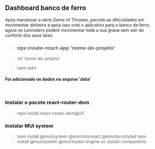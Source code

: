 ## Dashboard banco de ferro

Após maratonar a série Game of Thrones, percebi as dificuldades em movimentar dinheiro e após isso criei o aplicativo para o banco de ferro, agora os Lennisters podem movimentar toda a sua grana sem sair do conforto dos seus lares.

> ### npx create-react-app 'nome-do-projeto'

> cd 'nome-do-projeto'

> npm start

#### Foi adicionado os dados no arquivo 'data'
<br>

### Instalar o pacote react-router-dom
> npm install react-router-dom@v5

### Instalar MUI system
> npm install @mui/system @emotion/react @emotion/styled
> npm install @mui/system @mui/styled-engine-sc styled-components

